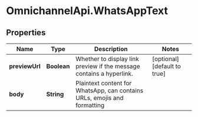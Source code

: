 # OmnichannelApi.WhatsAppText

## Properties
Name | Type | Description | Notes
------------ | ------------- | ------------- | -------------
**previewUrl** | **Boolean** | Whether to display link preview if the message contains a hyperlink. | [optional] [default to true]
**body** | **String** | Plaintext content for WhatsApp, can contains URLs, emojis and formatting | 


